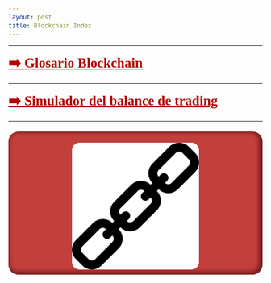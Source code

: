 ```yaml
---
layout: post
title: Blockchain Index 
---
```

*****

 <a href="/projects/blockchain/TerminosBlockchain" style="
    font-size: 27px;
    font-weight: 600;
    font-family: serif;
	color: #b20400;
"> ➡️ Glosario Blockchain </a>

*****

<a href="/code/Html/SimuladorCripto" style="
    font-size: 27px;
    font-weight: 600;
    font-family: serif;
	color: #b20400;
"> ➡️ Simulador del balance de trading </a>

*****
<div style="
    background-color: darkred;
    border-radius: 20px;
    background-color: #b20400c2;
    box-shadow: inset -3px -2px 8px 4px #25040487;
    padding-bottom: 10px;
    padding-top: 2px;
    width: fit-content;
    margin-right: auto;
    margin-left: auto;
    margin-top: 20px;
">
<img src="/images/cadena.png" alt="CadenaImage" title="Cadena" width="50%" style="
    display: block;
    margin-left: auto;
    margin-right: auto;
    margin-top: inherit;
    border-radius: 15px;
">
</div>
